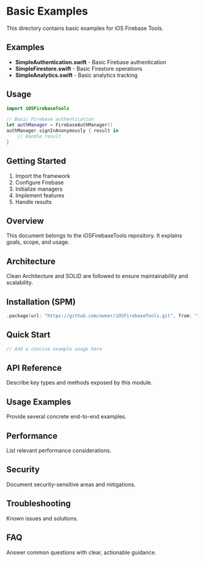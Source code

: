 # Basic Examples

This directory contains basic examples for iOS Firebase Tools.

## Examples

- **SimpleAuthentication.swift** - Basic Firebase authentication
- **SimpleFirestore.swift** - Basic Firestore operations
- **SimpleAnalytics.swift** - Basic analytics tracking

## Usage

```swift
import iOSFirebaseTools

// Basic Firebase authentication
let authManager = FirebaseAuthManager()
authManager.signInAnonymously { result in
    // Handle result
}
```

## Getting Started

1. Import the framework
2. Configure Firebase
3. Initialize managers
4. Implement features
5. Handle results

## Overview
This document belongs to the iOSFirebaseTools repository. It explains goals, scope, and usage.

## Architecture
Clean Architecture and SOLID are followed to ensure maintainability and scalability.

## Installation (SPM)
```swift
.package(url: "https://github.com/owner/iOSFirebaseTools.git", from: "1.0.0")
```

## Quick Start
```swift
// Add a concise example usage here
```

## API Reference
Describe key types and methods exposed by this module.

## Usage Examples
Provide several concrete end-to-end examples.

## Performance
List relevant performance considerations.

## Security
Document security-sensitive areas and mitigations.

## Troubleshooting
Known issues and solutions.

## FAQ
Answer common questions with clear, actionable guidance.
